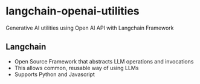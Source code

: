 # langchain-openai-utilities
Generative AI utilities using Open AI API with Langchain Framework

## Langchain
- Open Source Framework that abstracts LLM operations and invocations
- This allows common, reusable way of using LLMs
- Supports Python and Javascript

